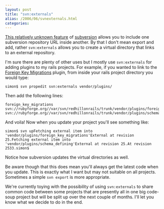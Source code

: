 ```yaml
---
layout: post
title: "svn:externals"
alias: /2006/06/svnexternals.html
categories:
---
```

[This relatively unknown feature](http://svnbook.red-bean.com/en/1.2/svn.advanced.externals.html) of [subversion](http://subversion.tigris.org/) allows you to include one subversion repository URL inside another. By that I don't mean export and add, rather `svn:externals` allows you to create a virtual directory that links to an external repository.

I'm sure there are plenty of other uses but I mostly use `svn:externals` for adding plugins to my rails projects. For example, if you wanted to link to the [Foreign Key Migrations](https://github.com/harukizaemon/redhillonrails/tree/master/foreign_key_migrations) plugin, from inside your rails project directory you would type:

```
simon$ svn propedit svn:externals vendor/plugins/
```

Then add the following lines:

```
foreign_key_migrations svn://rubyforge.org//var/svn/redhillonrails/trunk/vendor/plugins/foreign_key_migrationsschema_defining svn://rubyforge.org//var/svn/redhillonrails/trunk/vendor/plugins/schema_defining
```

And voila! Now when you update your project you'll see something like:

```
simon$ svn upFetching external item into 'vendor/plugins/foreign_key_migrations'External at revision 25.Fetching external item into 'vendor/plugins/schema_defining'External at revision 25.At revision 2533.simon$
```

Notice how subversion updates the virtual directories as well.

Be aware though that this does mean you'll always get the latest code when you update. This is exactly what I want but may not suitable on all projects. Sometimes a simple `svn export` is more appropriate.

We're currently toying with the possibility of using `svn:externals` to share common code between some projects that are presently all in one big code-soup project but will be split up over the next couple of months. I'll let you know what we decide to do in the end.
